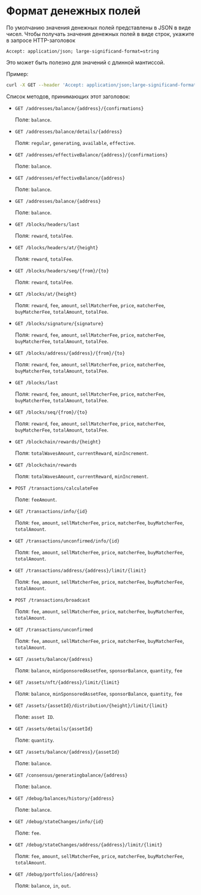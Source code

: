 # Формат денежных полей

По умолчанию значения денежных полей представлены в JSON в виде чисел. Чтобы получать значения денежных полей в виде строк, укажите в запросе HTTP-заголовок 

```
Accept: application/json; large-significand-format=string
```

Это может быть полезно для значений с длинной мантиссой.

Пример:

```bash
curl -X GET --header 'Accept: application/json;large-significand-format=string' 'https://nodes.wavesnodes.com/blocks/headers/last'
```

Список методов, принимающих этот заголовок:

* `GET /addresses/balance/{address}/{confirmations}`

   Поле: `balance`.

* `GET /addresses/balance/details/{address}`

   Поля: `regular`, `generating`, `available`, `effective`.

* `GET /addresses/effectiveBalance/{address}/{confirmations}`

   Поле: `balance`.

* `GET /addresses/effectiveBalance/{address}`

   Поле: `balance`.

* `GET /addresses/balance/{address}`

   Поле: `balance`.

* `GET /blocks/headers/last`

   Поля: `reward`, `totalFee`.

* `GET /blocks/headers/at/{height}`

   Поля: `reward`, `totalFee`.

* `GET /blocks/headers/seq/{from}/{to}`

   Поля: `reward`, `totalFee`.

* `GET /blocks/at/{height}`

   Поля: `reward`, `fee`, `amount`, `sellMatcherFee`, `price`, `matcherFee`, `buyMatcherFee`, `totalAmount`, `totalFee`.

* `GET /blocks/signature/{signature}`

   Поля: `reward`, `fee`, `amount`, `sellMatcherFee`, `price`, `matcherFee`, `buyMatcherFee`, `totalAmount`, `totalFee`.

* `GET /blocks/address/{address}/{from}/{to}`

   Поля: `reward`, `fee`, `amount`, `sellMatcherFee`, `price`, `matcherFee`, `buyMatcherFee`, `totalAmount`, `totalFee`.

* `GET /blocks/last`

   Поля: `reward`, `fee`, `amount`, `sellMatcherFee`, `price`, `matcherFee`, `buyMatcherFee`, `totalAmount`, `totalFee`.

* `GET /blocks/seq/{from}/{to}`

   Поля: `reward`, `fee`, `amount`, `sellMatcherFee`, `price`, `matcherFee`, `buyMatcherFee`, `totalAmount`, `totalFee`.

* `GET /blockchain/rewards/{height}`

   Поля: `totalWavesAmount`, `currentReward`, `minIncrement`.

* `GET /blockchain/rewards`

   Поля: `totalWavesAmount`, `currentReward`, `minIncrement`.

* `POST /transactions/calculateFee`

   Поле: `feeAmount`.

* `GET /transactions/info/{id}`

   Поля: `fee`, `amount`, `sellMatcherFee`, `price`, `matcherFee`, `buyMatcherFee`, `totalAmount`.

* `GET /transactions/unconfirmed/info/{id}`

   Поля: `fee`, `amount`, `sellMatcherFee`, `price`, `matcherFee`, `buyMatcherFee`, `totalAmount`.

* `GET /transactions/address/{address}/limit/{limit}`

   Поля: `fee`, `amount`, `sellMatcherFee`, `price`, `matcherFee`, `buyMatcherFee`, `totalAmount`.

* `POST /transactions/broadcast`

   Поля: `fee`, `amount`, `sellMatcherFee`, `price`, `matcherFee`, `buyMatcherFee`, `totalAmount`.

* `GET /transactions/unconfirmed`

   Поля: `fee`, `amount`, `sellMatcherFee`, `price`, `matcherFee`, `buyMatcherFee`, `totalAmount`.

* `GET /assets/balance/{address}`

   Поля: `balance`, `minSponsoredAssetFee`, `sponsorBalance`, `quantity`, `fee`

* `GET /assets/nft/{address}/limit/{limit}`

   Поля: `balance`, `minSponsoredAssetFee`, `sponsorBalance`, `quantity`, `fee`

* `GET /assets/{assetId}/distribution/{height}/limit/{limit}`

   Поле: `asset ID`.

* `GET /assets/details/{assetId}`

   Поле: `quantity`.

* `GET /assets/balance/{address}/{assetId}`

   Поле: `balance`.

* `GET /consensus/generatingbalance/{address}`

   Поле: `balance`.

* `GET /debug/balances/history/{address}`

   Поле: `balance`.

* `GET /debug/stateChanges/info/{id}`

   Поле: `fee`.

* `GET /debug/stateChanges/address/{address}/limit/{limit}`

   Поля: `fee`, `amount`, `sellMatcherFee`, `price`, `matcherFee`, `buyMatcherFee`, `totalAmount`.

* `GET /debug/portfolios/{address}`

   Поля: `balance`, `in`, `out`.

